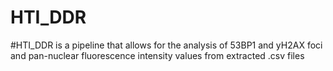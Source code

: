 # HTI_DDR
#HTI_DDR is a pipeline that allows for the analysis of 53BP1 and yH2AX foci and pan-nuclear fluorescence intensity values from extracted .csv files
